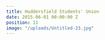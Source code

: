 ```yaml
---
title: Huddersfield Students' Union
date: 2015-06-01 00:00:00 Z
position: 11
image: "/uploads/Untitled-23.jpg"
---
```


